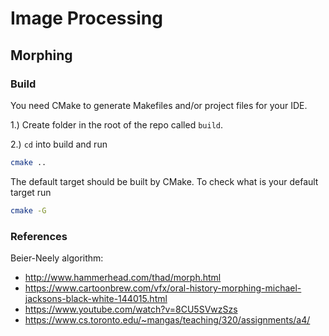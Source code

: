 # Image Processing

## Morphing

### Build

You need CMake to generate Makefiles and/or project files for your IDE.

1.) Create folder in the root of the repo called ```build```.

2.) ```cd``` into build and run
```bash
cmake ..
```
The default target should be built by CMake. To check what is your default target
run
```bash
cmake -G
```


### References

Beier-Neely algorithm:

- http://www.hammerhead.com/thad/morph.html
- https://www.cartoonbrew.com/vfx/oral-history-morphing-michael-jacksons-black-white-144015.html
- https://www.youtube.com/watch?v=8CU5SVwzSzs
- https://www.cs.toronto.edu/~mangas/teaching/320/assignments/a4/

